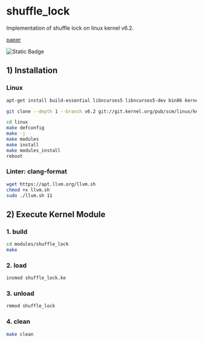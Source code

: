 # shuffle_lock
Implementation of shuffle lock on linux kernel v6.2.

[paper](https://gts3.org/assets/papers/2019/kashyap:shfllock.pdf)

![Static Badge](https://img.shields.io/badge/linux-6.2.0-EABE41)

## 1) Installation
### Linux
```sh
apt-get install build-essential libncurses5 libncurses5-dev bin86 kernel-package libssl-dev bison flex libelf-dev

git clone --depth 1 --branch v6.2 git://git.kernel.org/pub/scm/linux/kernel/git/torvalds/linux.git

cd linux
make defconfig
make -j
make modules
make install
make modules_install
reboot
```

### Linter: clang-format
```sh
wget https://apt.llvm.org/llvm.sh
chmod +x llvm.sh
sudo ./llvm.sh 11
```

## 2) Execute Kernel Module
### 1. build
```sh
cd modules/shuffle_lock
make
```
### 2. load
```sh
insmod shuffle_lock.ko
```
### 3. unload
```sh
rmmod shuffle_lock
```
### 4. clean
```sh
make clean
```
